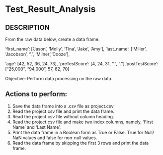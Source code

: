 # Test_Result_Analysis

## DESCRIPTION

From the raw data below, create a data frame:

‘first_name’: [‘Jason’, ‘Molly’, ‘Tina’, ‘Jake’, ‘Amy’], ‘last_name’: [‘Miller’, ‘Jacobson’, “.”, ‘Milner’,‘Cooze’],

‘age’: [42, 52, 36, 24, 73], ‘preTestScore’: [4, 24, 31, “.”, “.”],’postTestScore’: [“25,000”, “94,000”, 57, 62, 70]

Objective: Perform data processing on the raw data.

## Actions to perform:

1. Save the data frame into a .csv file as project.csv
2. Read the project.csv file and print the data frame.
3. Read the project.csv file without column heading.
4. Read the project.csv file and make two index columns, namely, ‘First Name’ and ‘Last Name’.
5. Print the data frame in a Boolean form as True or False. True for Null/ NaN values and false for non-null values.
6. Read the data frame by skipping the first 3 rows and print the data frame.
